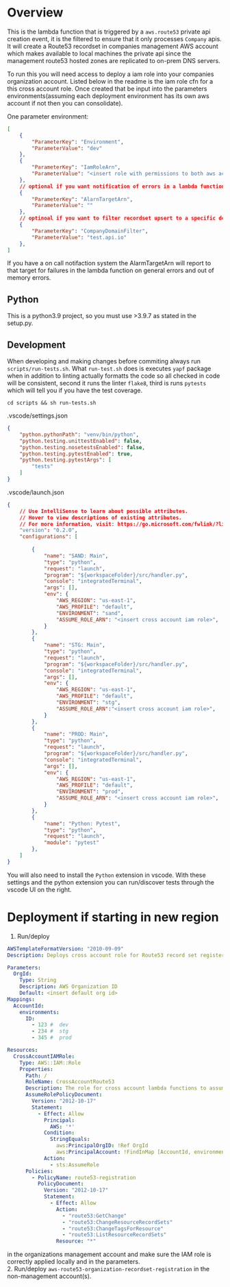 # Overview

This is the lambda function that is triggered by a `aws.route53` private api creation event, it is the filtered to ensure that it only processes `Company` apis. It will create a Route53 recordset in companies management  AWS account which makes available to local machines the private api since the management route53 hosted zones are replicated to on-prem DNS servers.

To run this you will need access to deploy a iam role into your companies organization account. Listed below in the readme is the iam role cfn for a this cross account role. Once created that be input into the parameters environments(assuming each deployment environment has its own aws account if not then you can consolidate).

One parameter environment:
```json
[
    {
        "ParameterKey": "Environment",
        "ParameterValue": "dev"
    },
    {
        "ParameterKey": "IamRoleArn",
        "ParameterValue": "<insert role with permissions to both aws account route53 recordsets>" <---------------
    },
    // optional if you want notification of errors in a lambda function
    {
        "ParameterKey": "AlarnTargetArn",
        "ParameterValue": ""
    },
    // optinoal if you want to filter recordset upsert to a specific domain
    {
        "ParameterKey": "CompanyDomainFilter",
        "ParameterValue": "test.api.io"
    },
]
```

If you have a on call notifaction system the AlarmTargetArn will report to that target for failures in the lambda function on general errors and out of memory errors.

## Python

This is a python3.9 project, so you must use >3.9.7 as stated in the setup.py.

## Development

When developing and making changes before commiting always run `scripts/run-tests.sh`. What `run-test.sh` does is executes `yapf` package when in addition to linting actually formatts the code so all checked in code will be consistent, second it runs the linter `flake8`, third is runs `pytests` which will tell you if you have the test coverage.

`cd scripts && sh run-tests.sh`

.vscode/settings.json
```json
{
    "python.pythonPath": "venv/bin/python",
    "python.testing.unittestEnabled": false,
    "python.testing.nosetestsEnabled": false,
    "python.testing.pytestEnabled": true,
    "python.testing.pytestArgs": [
        "tests"
    ]
}

```
.vscode/launch.json
```json
{
    // Use IntelliSense to learn about possible attributes.
    // Hover to view descriptions of existing attributes.
    // For more information, visit: https://go.microsoft.com/fwlink/?linkid=830387
    "version": "0.2.0",
    "configurations": [
        
        {
            "name": "SAND: Main",
            "type": "python",
            "request": "launch",
            "program": "${workspaceFolder}/src/handler.py",
            "console": "integratedTerminal",
            "args": [],
            "env": {
                "AWS_REGION": "us-east-1",
                "AWS_PROFILE": "default",
                "ENVIRONMENT": "sand",
                "ASSUME_ROLE_ARN": "<insert cross account iam role>",
            }
        },
        {
            "name": "STG: Main",
            "type": "python",
            "request": "launch",
            "program": "${workspaceFolder}/src/handler.py",
            "console": "integratedTerminal",
            "args": [],
            "env": {
                "AWS_REGION": "us-east-1",
                "AWS_PROFILE": "default",
                "ENVIRONMENT": "stg",
                "ASSUME_ROLE_ARN":"<insert cross account iam role>",
            }
        },
        {
            "name": "PROD: Main",
            "type": "python",
            "request": "launch",
            "program": "${workspaceFolder}/src/handler.py",
            "console": "integratedTerminal",
            "args": [],
            "env": {
                "AWS_REGION": "us-east-1",
                "AWS_PROFILE": "default",
                "ENVIRONMENT": "prod",
                "ASSUME_ROLE_ARN": "<insert cross account iam role>",
            }
        },
        {
            "name": "Python: Pytest",
            "type": "python",
            "request": "launch",
            "module": "pytest"
        },
    ]
}
```

You will also need to install the `Python` extension in vscode. With these settings and the python extension you can run/discover tests through the vscode UI on the right.

# Deployment if starting in new region 

1. Run/deploy 
```yaml
AWSTemplateFormatVersion: "2010-09-09"
Description: Deploys cross account role for Route53 record set registeration with AWS accounts.

Parameters:
  OrgId:
    Type: String
    Description: AWS Organization ID
    Default: <insert default org id>
Mappings:
  AccountId:
    environments:
      ID:
        - 123 #  dev
        - 234 #  stg
        - 345 #  prod

Resources:
  CrossAccountIAMRole:
    Type: AWS::IAM::Role
    Properties:
      Path: /
      RoleName: CrossAccountRoute53
      Description: The role for cross account lambda functions to assume when needing register a new Route53 recordset.
      AssumeRolePolicyDocument:
        Version: "2012-10-17"
        Statement:
          - Effect: Allow
            Principal:
              AWS: '*'
            Condition:
              StringEquals:
                aws:PrincipalOrgID: !Ref OrgId
                aws:PrincipalAccount: !FindInMap [AccountId, environments, ID]
            Action:
              - sts:AssumeRole
      Policies:
        - PolicyName: route53-registration
          PolicyDocument:
            Version: "2012-10-17"
            Statement:
              - Effect: Allow
                Action:
                  - "route53:GetChange"
                  - "route53:ChangeResourceRecordSets"
                  - "route53:ChangeTagsForResource"
                  - "route53:ListResourceRecordSets"
                Resource: "*" 
``` 
in the organizations management account and make sure the IAM role is correctly applied locally and in the parameters.  
2. Run/deploy `aws-route53-organization-recordset-registration` in the non-management account(s).
